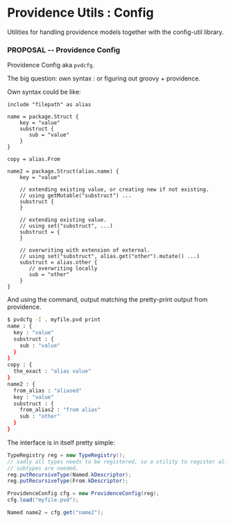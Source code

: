 Providence Utils : Config
=========================

Utilities for handling providence models together with the config-util
library.

### PROPOSAL -- Providence Config

Providence Config aka `pvdcfg`.

The big question: own syntax : or figuring out groovy + providence.

Own syntax could be like:

```
include "filepath" as alias

name = package.Struct {
    key = "value"
    substruct {
       sub = "value"
    }
}

copy = alias.From

name2 = package.Struct(alias.name) {
    key = "value"

    // extending existing value, or creating new if not existing.
    // using getMutable("substruct") ...
    substruct {
    }

    // extending existing value.
    // using set("substruct", ...)
    substruct = {
    }

    // overwriting with extension of external.
    // using set("substruct", alias.get("other").mutate() ...)
    substruct = alias.other {
       // overwriting locally
       sub = "other"
    }
}
```

And using the command, output matching the pretty-print output from
providence.

```sh
$ pvdcfg -I . myfile.pvd print
name : {
  key : "value"
  substruct : {
    sub : "value"
  }
}
copy : {
  the_exact : "alias value"
}
name2 : {
  from_alias : "aliased"
  key : "value"
  substruct : {
    from_alias2 : "from alias"
    sub : "other"
  }
}
```

The interface is in itself pretty simple:

```java
TypeRegistry reg = new TypeRegistry();
// sadly all types needs to be registered, so a utility to register all
// subtypes are needed. 
reg.putRecursiveType(Named.kDescriptor);
reg.putRecursiveType(From.kDescriptor);

ProvidenceConfig cfg = new ProvidenceConfig(reg);
cfg.load("myfile.pvd");

Named name2 = cfg.get("name2");
```
